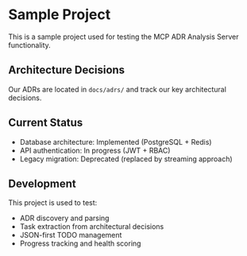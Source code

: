 # Sample Project

This is a sample project used for testing the MCP ADR Analysis Server functionality.

## Architecture Decisions

Our ADRs are located in `docs/adrs/` and track our key architectural decisions.

## Current Status
- Database architecture: Implemented (PostgreSQL + Redis)
- API authentication: In progress (JWT + RBAC)
- Legacy migration: Deprecated (replaced by streaming approach)

## Development

This project is used to test:
- ADR discovery and parsing
- Task extraction from architectural decisions
- JSON-first TODO management
- Progress tracking and health scoring 
